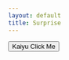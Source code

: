 ```yaml
---
layout: default
title: Surprise
---
```


<button onclick = "window.location.href='https://www.google.com/search?q=why+am+i+short%3F&oq=why+am+i+short%3F&gs_lcrp=EgZjaHJvbWUyBggAEEUYOdIBCDIxMjNqMGo3qAIAsAIA&sourceid=chrome&ie=UTF-8&safe=active&ssui=on';">Kaiyu Click Me</button>
